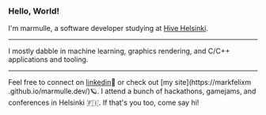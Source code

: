 ### Hello, World!

I'm marmulle, a software developer studying at [Hive Helsinki](https://www.hive.fi/en/).

---

I mostly dabble in machine learning, graphics rendering, and C/C++ applications and tooling.

---

Feel free to connect on [linkedin](https://www.linkedin.com/in/marmulle/)🔗 or check out [my site](https://markfelixm .github.io/marmulle.dev/)🪐.
I attend a bunch of hackathons, gamejams, and conferences in Helsinki 🇫🇮. If that's you too, come say hi!
